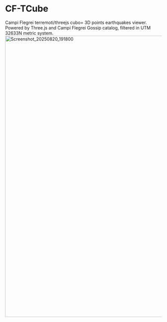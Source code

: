 # CF-TCube
Campi Flegrei terremoti/threejs cubo= 3D points earthquakes viewer. Powered by Three.js and Campi Flegrei Gossip catalog, filtered in UTM 32633N metric system.
<img width="1917" height="903" alt="Screenshot_20250820_191800" src="https://github.com/user-attachments/assets/e083dd4e-9dad-4db5-bf17-17d6ad5cab75" />
